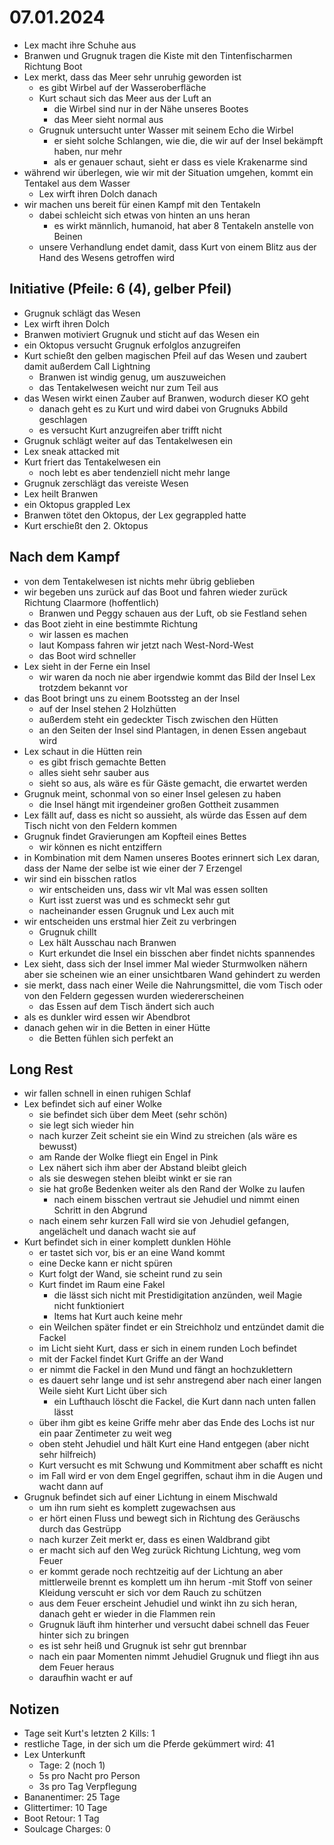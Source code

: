 # 07.01.2024
- Lex macht ihre Schuhe aus
- Branwen und Grugnuk tragen die Kiste mit den Tintenfischarmen Richtung Boot
- Lex merkt, dass das Meer sehr unruhig geworden ist
	- es gibt Wirbel auf der Wasseroberfläche
	- Kurt schaut sich das Meer aus der Luft an
		- die Wirbel sind nur in der Nähe unseres Bootes
		- das Meer sieht normal aus
	- Grugnuk untersucht unter Wasser mit seinem Echo die Wirbel
		- er sieht solche Schlangen, wie die, die wir auf der Insel bekämpft haben, nur mehr
		- als er genauer schaut, sieht er dass es viele Krakenarme sind
- während wir überlegen, wie wir mit der Situation umgehen, kommt ein Tentakel aus dem Wasser
	- Lex wirft ihren Dolch danach
- wir machen uns bereit für einen Kampf mit den Tentakeln
	- dabei schleicht sich etwas von hinten an uns heran
		- es wirkt männlich, humanoid, hat aber 8 Tentakeln anstelle von Beinen
	- unsere Verhandlung endet damit, dass Kurt von einem Blitz aus der Hand des Wesens getroffen wird

## Initiative (Pfeile: 6 (4), gelber Pfeil)
- Grugnuk schlägt das Wesen
- Lex wirft ihren Dolch
- Branwen motiviert Grugnuk und sticht auf das Wesen ein
- ein Oktopus versucht Grugnuk erfolglos anzugreifen
- Kurt schießt den gelben magischen Pfeil auf das Wesen und zaubert damit außerdem Call Lightning
	- Branwen ist windig genug, um auszuweichen
	- das Tentakelwesen weicht nur zum Teil aus
- das Wesen wirkt einen Zauber auf Branwen, wodurch dieser KO geht
	- danach geht es zu Kurt und wird dabei von Grugnuks Abbild geschlagen
	- es versucht Kurt anzugreifen aber trifft nicht
- Grugnuk schlägt weiter auf das Tentakelwesen ein
- Lex sneak attacked mit
- Kurt friert das Tentakelwesen ein
	- noch lebt es aber tendenziell nicht mehr lange
- Grugnuk zerschlägt das vereiste Wesen
- Lex heilt Branwen
- ein Oktopus grappled Lex
- Branwen tötet den Oktopus, der Lex gegrappled hatte
- Kurt erschießt den 2. Oktopus

## Nach dem Kampf
- von dem Tentakelwesen ist nichts mehr übrig geblieben
- wir begeben uns zurück auf das Boot und fahren wieder zurück Richtung Claarmore (hoffentlich)
	- Branwen und Peggy schauen aus der Luft, ob sie Festland sehen
- das Boot zieht in eine bestimmte Richtung
	- wir lassen es machen
	- laut Kompass fahren wir jetzt nach West-Nord-West
	- das Boot wird schneller
- Lex sieht in der Ferne ein Insel
	- wir waren da noch nie aber irgendwie kommt das Bild der Insel Lex trotzdem bekannt vor
- das Boot bringt uns zu einem Bootssteg an der Insel
	- auf der Insel stehen 2 Holzhütten
	- außerdem steht ein gedeckter Tisch zwischen den Hütten
	- an den Seiten der Insel sind Plantagen, in denen Essen angebaut wird
- Lex schaut in die Hütten rein
	- es gibt frisch gemachte Betten
	- alles sieht sehr sauber aus
	- sieht so aus, als wäre es für Gäste gemacht, die erwartet werden
- Grugnuk meint, schonmal von so einer Insel gelesen zu haben
	- die Insel hängt mit irgendeiner großen Gottheit zusammen
- Lex fällt auf, dass es nicht so aussieht, als würde das Essen auf dem Tisch nicht von den Feldern kommen
- Grugnuk findet Gravierungen am Kopfteil eines Bettes
	- wir können es nicht entziffern
- in Kombination mit dem Namen unseres Bootes erinnert sich Lex daran, dass der Name der selbe ist wie einer der 7 Erzengel
- wir sind ein bisschen ratlos
	- wir entscheiden uns, dass wir vlt Mal was essen sollten
	- Kurt isst zuerst was und es schmeckt sehr gut
	- nacheinander essen Grugnuk und Lex auch mit
- wir entscheiden uns erstmal hier Zeit zu verbringen
	- Grugnuk chillt
	- Lex hält Ausschau nach Branwen
	- Kurt erkundet die Insel ein bisschen aber findet nichts spannendes
- Lex sieht, dass sich der Insel immer Mal wieder Sturmwolken nähern aber sie scheinen wie an einer unsichtbaren Wand gehindert zu werden
- sie merkt, dass nach einer Weile die Nahrungsmittel, die vom Tisch oder von den Feldern gegessen wurden wiedererscheinen
	- das Essen auf dem Tisch ändert sich auch
- als es dunkler wird essen wir Abendbrot
- danach gehen wir in die Betten in einer Hütte
	- die Betten fühlen sich perfekt an

## Long Rest
- wir fallen schnell in einen ruhigen Schlaf
- Lex befindet sich auf einer Wolke
	- sie befindet sich über dem Meet (sehr schön)
	- sie legt sich wieder hin
	- nach kurzer Zeit scheint sie ein Wind zu streichen (als wäre es bewusst)
	- am Rande der Wolke fliegt ein Engel in Pink
	- Lex nähert sich ihm aber der Abstand bleibt gleich
	- als sie deswegen stehen bleibt winkt er sie ran
	- sie hat große Bedenken weiter als den Rand der Wolke zu laufen
		- nach einem bisschen vertraut sie Jehudiel und nimmt einen Schritt in den Abgrund
	- nach einem sehr kurzen Fall wird sie von Jehudiel gefangen, angelächelt und danach wacht sie auf
- Kurt befindet sich in einer komplett dunklen Höhle
	- er tastet sich vor, bis er an eine Wand kommt
	- eine Decke kann er nicht spüren
	- Kurt folgt der Wand, sie scheint rund zu sein
	- Kurt findet im Raum eine Fakel
		- die lässt sich nicht mit Prestidigitation anzünden, weil Magie nicht funktioniert
		- Items hat Kurt auch keine mehr
	- ein Weilchen später findet er ein Streichholz und entzündet damit die Fackel
	- im Licht sieht Kurt, dass er sich in einem runden Loch befindet
	- mit der Fackel findet Kurt Griffe an der Wand
	- er nimmt die Fackel in den Mund und fängt an hochzuklettern
	- es dauert sehr lange und ist sehr anstregend aber nach einer langen Weile sieht Kurt Licht über sich
		- ein Lufthauch löscht die Fackel, die Kurt dann nach unten fallen lässt
	- über ihm gibt es keine Griffe mehr aber das Ende des Lochs ist nur ein paar Zentimeter zu weit weg
	- oben steht Jehudiel und hält Kurt eine Hand entgegen (aber nicht sehr hilfreich)
	- Kurt versucht es mit Schwung und Kommitment aber schafft es nicht
	- im Fall wird er von dem Engel gegriffen, schaut ihm in die Augen und wacht dann auf
- Grugnuk befindet sich auf einer Lichtung in einem Mischwald
	- um ihn rum sieht es komplett zugewachsen aus
	- er hört einen Fluss und bewegt sich in Richtung des Geräuschs durch das Gestrüpp
	- nach kurzer Zeit merkt er, dass es einen Waldbrand gibt
	- er macht sich auf den Weg zurück Richtung Lichtung, weg vom Feuer
	- er kommt gerade noch rechtzeitig auf der Lichtung an aber mittlerweile brennt es komplett um ihn herum
	-mit Stoff von seiner Kleidung verscuht er sich vor dem Rauch zu schützen
	- aus dem Feuer erscheint Jehudiel und winkt ihn zu sich heran, danach geht er wieder in die Flammen rein
	- Grugnuk läuft ihm hinterher und versucht dabei schnell das Feuer hinter sich zu bringen
	- es ist sehr heiß und Grugnuk ist sehr gut brennbar
	- nach ein paar Momenten nimmt Jehudiel Grugnuk und fliegt ihn aus dem Feuer heraus
	- daraufhin wacht er auf

## Notizen
- Tage seit Kurt's letzten 2 Kills: 1
- restliche Tage, in der sich um die Pferde gekümmert wird: 41
- Lex Unterkunft
	- Tage: 2 (noch 1)
	- 5s pro Nacht pro Person
	- 3s pro Tag Verpflegung
- Bananentimer: 25 Tage
- Glittertimer: 10 Tage
- Boot Retour: 1 Tag
- Soulcage Charges: 0
